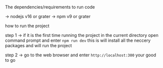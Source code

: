 The dependencies/requirements to run code

-> nodejs v16 or grater
-> npm v9 or grater

how to run the project

step 1 -> if it is the first time running the project in the current directory open command prompt and enter `npm run dev` this is will install all the neccery packages and will run the project

step 2 -> go to the web browser and enter `http://localhost:300` your good to go
